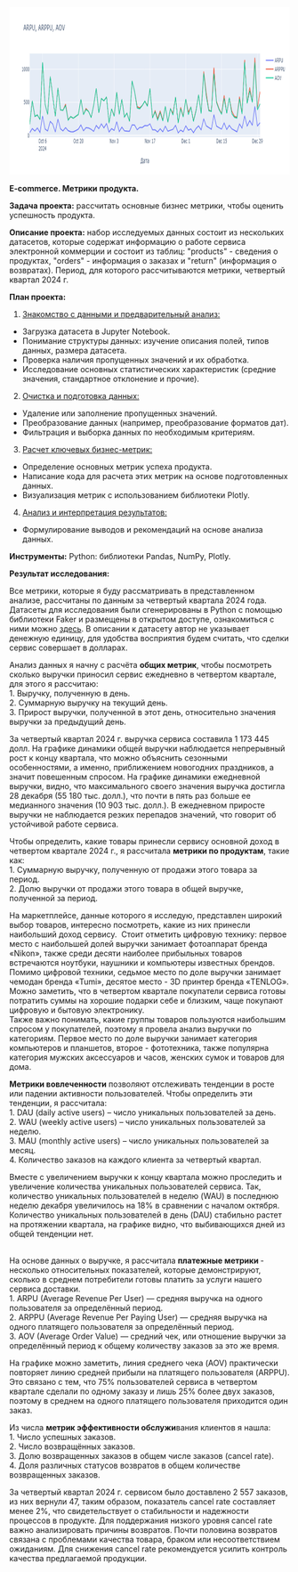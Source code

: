 <p><img src="ARPU, ARPPU, AOV.png" width="600" height="300" alt="" /></p>


<p><strong>E-commerce. Метрики продукта.</strong></p>
<p><strong>Задача проекта:</strong> рассчитать основные бизнес метрики, чтобы оценить успешность продукта.</p>
<p><strong>Описание проекта:</strong> набор исследуемых данных состоит из нескольких датасетов, которые содержат информацию о работе сервиса электронной коммерции и состоит из таблиц: "products" - сведения о продуктах, "orders" - информация о заказах и "return" (информация о возвратах). Период, для которого рассчитываются метрики, четвертый квартал 2024 г.</p>
<p><strong>План проекта:</strong></p>
<ol>
<li><u> Знакомство с данными и предварительный анализ:</u></li>
</ol>
<ul>
<li>Загрузка датасета в Jupyter Notebook.</li>
<li>Понимание структуры данных: изучение описания полей, типов данных, размера датасета.</li>
<li>Проверка наличия пропущенных значений и их обработка.</li>
<li>Исследование основных статистических характеристик (средние значения, стандартное отклонение и прочие).&nbsp;</li>
</ul>
<ol start="2">
<li><u> Очистка и подготовка данных:</u></li>
</ol>
<ul>
<li>Удаление или заполнение пропущенных значений.</li>
<li>Преобразование данных (например, преобразование форматов дат).</li>
<li>Фильтрация и выборка данных по необходимым критериям.&nbsp;</li>
</ul>
<ol start="3">
<li><u> Расчет ключевых бизнес-метрик:</u></li>
</ol>
<ul>
<li>Определение основных метрик успеха продукта.</li>
<li>Написание кода для расчета этих метрик на основе подготовленных данных.</li>
<li>Визуализация метрик с использованием библиотеки Plotly.&nbsp;</li>
</ul>
<ol start="4">
<li><u> Анализ и интерпретация результатов:</u></li>
</ol>
<ul>
<li>Формулирование выводов и рекомендаций на основе анализа данных.</li>
</ul>
<p><strong>Инструменты:</strong> Python: библиотеки Pandas, NumPy, Plotly.</p>
<p><strong>Результат исследования:</strong></p>
<p>Все метрики, которые я буду рассматривать в представленном анализе, рассчитаны по данным за четвертый квартала 2024 года. Датасеты для исследования были сгенерированы в Python с помощью библиотеки Faker и размещены в открытом доступе, ознакомиться с ними можно <a href="https://www.kaggle.com/datasets/deepowerz/e-commerce-database-100-000-product?select=Products.csv">здесь</a>. В описании к датасету автор не указывает денежную единицу, для удобства восприятия будем считать, что сделки сервис совершает в долларах.</p>
<p>Анализ данных я начну с расчёта <strong>общих метрик</strong>, чтобы посмотреть сколько выручки приносил сервис ежедневно в четвертом квартале, для этого я рассчитаю:<br />1. Выручку, полученную в день.<br />2. Суммарную выручку на текущий день.<br />3. Прирост выручки, полученной в этот день, относительно значения выручки за предыдущий день.</p>
<p>За четвертый квартал 2024 г. выручка сервиса составила 1&nbsp;173&nbsp;445 долл. На графике динамики общей выручки наблюдается непрерывный рост к концу квартала, что можно объяснить сезонными особенностями, а именно, приближением новогодних праздников, а значит повешенным спросом. На графике динамики ежедневной выручки, видно, что максимального своего значения выручка достигла 28 декабря (55&nbsp;180 тыс. долл.), что почти в пять раз больше ее медианного значения (10&nbsp;903 тыс. долл.). В ежедневном приросте выручки не наблюдается резких перепадов значений, что говорит об устойчивой работе сервиса.</p>
<p>Чтобы определить, какие товары принесли сервису основной доход в четвертом квартале 2024 г., я рассчитала <strong>метрики по продуктам</strong>, такие как: <br />1. Суммарную выручку, полученную от продажи этого товара за период.<br />2. Долю выручки от продажи этого товара в общей выручке, полученной за период.</p>
<p>На маркетплейсе, данные которого я исследую, представлен широкий выбор товаров, интересно посмотреть, какие из них принесли наибольший доход сервису.&nbsp; Стоит отметить цифровую технику: первое место с наибольшей долей выручки занимает фотоаппарат бренда &laquo;Nikon&raquo;, также среди десяти наиболее прибыльных товаров встречаются ноутбуки, наушники и компьютеры известных брендов. Помимо цифровой техники, седьмое место по доле выручки занимает чемодан бренда &laquo;Tumi&raquo;, десятое место - 3D принтер бренда &laquo;TENLOG&raquo;. Можно заметить, что в четвертом квартале покупатели сервиса готовы потратить суммы на хорошие подарки себе и близким, чаще покупают цифровую и бытовую электронику.<br />Также важно понимать, какие группы товаров пользуются наибольшим спросом у покупателей, поэтому я провела анализ выручки по категориям. Первое место по доле выручки занимает категория компьютеров и планшетов, второе - фототехника, также популярна категория мужских аксессуаров и часов, женских сумок и товаров для дома.</p>
<p><strong>Метрики вовлеченности</strong> позволяют отслеживать тенденции в росте или падении активности пользователей. Чтобы определить эти тенденции, я рассчитала:<br />1. DAU (daily active users) &ndash; число уникальных пользователей за день.<br />2. WAU (weekly active users) &ndash; число уникальных пользователей за неделю.<br />3. MAU (monthly active users) &ndash; число уникальных пользователей за месяц.<br />4. Количество заказов на каждого клиента за четвертый квартал.</p>
<p>Вместе с увеличением выручки к концу квартала можно проследить и увеличение количества уникальных пользователей сервиса. Так, количество уникальных пользователей в неделю (WAU) в последнюю неделю декабря увеличилось на 18% в сравнении с началом октября. Количество уникальных пользователей в день (DAU) стабильно растет на протяжении квартала, на графике видно, что выбивающихся дней из общей тенденции нет.<br /><br /></p>
<p>На основе данных о выручке, я рассчитала <strong>платежные метрики </strong>- несколько относительных показателей, которые демонстрируют, сколько в среднем потребители готовы платить за услуги нашего сервиса доставки. <br />1. ARPU (Average Revenue Per User) &mdash; средняя выручка на одного пользователя за определённый период.<br />2. ARPPU (Average Revenue Per Paying User) &mdash; средняя выручка на одного платящего пользователя за определённый период.<br />3. AOV (Average Order Value) &mdash; средний чек, или отношение выручки за определённый период к общему количеству заказов за это же время.</p>
<p>На графике можно заметить, линия среднего чека (AOV) практически повторяет линию средней прибыли на платящего пользователя (ARPPU). Это связано с тем, что 75% пользователей сервиса в четвертом квартале сделали по одному заказу и лишь 25% более двух заказов, поэтому в среднем на одного платящего пользователя приходится один заказ.</p>
<p>Из числа <strong>метрик эффективности обслужи</strong>вания клиентов я нашла:<br />1. Число успешных заказов.<br />2. Число возвращённых заказов.<br />3. Долю возвращенных заказов в общем числе заказов (cancel rate).<br />4. Доля различных статусов возвратов в общем количестве возвращенных заказов.</p>
<p>За четвертый квартал 2024 г. сервисом было доставлено 2&nbsp;557 заказов, из них вернули 47, таким образом, показатель cancel rate составляет менее 2%, что свидетельствует о стабильности и надежности процессов в продукте. Для поддержания низкого уровня cancel rate важно анализировать причины возвратов. Почти половина возвратов связана с проблемами качества товара, браком или несоответствием ожиданиям. Для снижения cancel rate рекомендуется усилить контроль качества предлагаемой продукции.</p>
